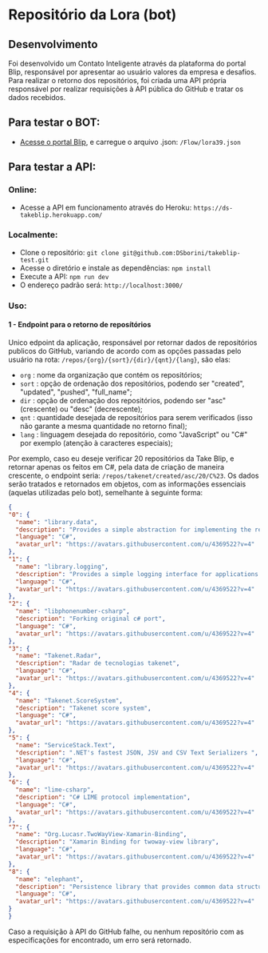 # Repositório da Lora (bot)

## Desenvolvimento

Foi desenvolvido um Contato Inteligente através da plataforma do portal Blip, responsável por apresentar ao usuário valores da empresa e desafios. Para realizar o retorno dos repositórios, foi criada uma API própria responsável por realizar requisições à API pública do GitHub e tratar os dados recebidos.

## Para testar o BOT:

- [Acesse o portal Blip](https://help.blip.ai/hc/pt-br/articles/360059353133-Como-importar-o-fluxo-de-um-bot-no-Builder), e carregue o arquivo .json:
 ``` /Flow/lora39.json ```

## Para testar a API:

### Online:

- Acesse a API em funcionamento através do Heroku:
 ``` https://ds-takeblip.herokuapp.com/ ```
 
### Localmente:

- Clone o repositório:
 ``` git clone git@github.com:DSborini/takeblip-test.git ```
- Acesse o diretório e instale as dependências:
 ``` npm install ```
- Execute a API:
 ``` npm run dev ```
- O endereço padrão será:
 ``` http://localhost:3000/ ```

### Uso:

#### 1 - Endpoint para o retorno de reposítórios

Unico edpoint da aplicação, responsável por retornar dados de repositórios publicos do GitHub, variando de acordo com as opções passadas pelo usuário na rota: ``` /repos/{org}/{sort}/{dir}/{qnt}/{lang} ```, são elas:

- ``` org ``` : nome da organização que contém os repositórios;
- ``` sort ``` : opção de ordenação dos repositórios, podendo ser "created", "updated", "pushed", "full_name";
- ``` dir ``` : opção de ordenação dos repositórios, podendo ser "asc" (crescente) ou "desc" (decrescente);
- ``` qnt ``` : quantidade desejada de repositórios para serem verificados (isso não garante a mesma quantidade no retorno final);
- ``` lang ``` : linguagem desejada do repositório, como "JavaScript" ou "C#" por exemplo (atenção à caracteres especiais);

Por exemplo, caso eu deseje verificar 20 repositórios da Take Blip, e retornar apenas os feitos em C#, pela data de criação de maneira crescente, o endpoint seria: ``` /repos/takenet/created/asc/20/C%23 ```.
Os dados serão tratados e retornados em objetos, com as informações essenciais (aquelas utilizadas pelo bot), semelhante à seguinte forma:

  ```json
  {
  "0": {
    "name": "library.data",
    "description": "Provides a simple abstraction for implementing the repository and unit of work patterns for data-enabled applications",
    "language": "C#",
    "avatar_url": "https://avatars.githubusercontent.com/u/4369522?v=4"
  },
  "1": {
    "name": "library.logging",
    "description": "Provides a simple logging interface for applications and some basic implementations of this interface",
    "language": "C#",
    "avatar_url": "https://avatars.githubusercontent.com/u/4369522?v=4"
  },
  "2": {
    "name": "libphonenumber-csharp",
    "description": "Forking original c# port",
    "language": "C#",
    "avatar_url": "https://avatars.githubusercontent.com/u/4369522?v=4"
  },
  "3": {
    "name": "Takenet.Radar",
    "description": "Radar de tecnologias takenet",
    "language": "C#",
    "avatar_url": "https://avatars.githubusercontent.com/u/4369522?v=4"
  },
  "4": {
    "name": "Takenet.ScoreSystem",
    "description": "Takenet score system",
    "language": "C#",
    "avatar_url": "https://avatars.githubusercontent.com/u/4369522?v=4"
  },
  "5": {
    "name": "ServiceStack.Text",
    "description": ".NET's fastest JSON, JSV and CSV Text Serializers ",
    "language": "C#",
    "avatar_url": "https://avatars.githubusercontent.com/u/4369522?v=4"
  },
  "6": {
    "name": "lime-csharp",
    "description": "C# LIME protocol implementation",
    "language": "C#",
    "avatar_url": "https://avatars.githubusercontent.com/u/4369522?v=4"
  },
  "7": {
    "name": "Org.Lucasr.TwoWayView-Xamarin-Binding",
    "description": "Xamarin Binding for twoway-view library",
    "language": "C#",
    "avatar_url": "https://avatars.githubusercontent.com/u/4369522?v=4"
  },
  "8": {
    "name": "elephant",
    "description": "Persistence library that provides common data structures as composable elements to abstract any storage engine, including (No)SQL databases.",
    "language": "C#",
    "avatar_url": "https://avatars.githubusercontent.com/u/4369522?v=4"
  }
}
  ```
Caso a requisição à API do GitHub falhe, ou nenhum repositório com as especificações for encontrado, um erro será retornado.


